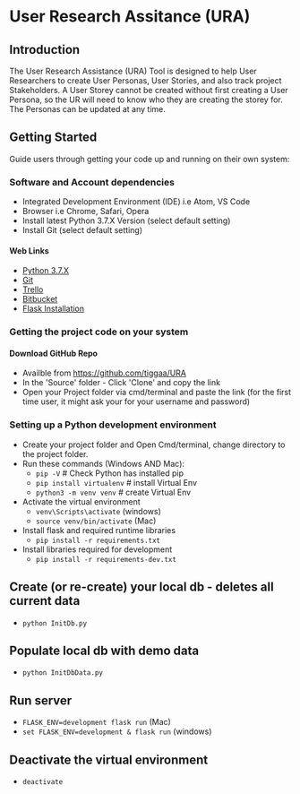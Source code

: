 # User Research Assitance (URA)

## Introduction

The User Research Assistance (URA) Tool is designed to help User Researchers to create
User Personas, User Stories, and also track project Stakeholders.
A User Storey cannot be created without first creating a User Persona, so
the UR will need to know who they are creating the storey for. The Personas
can be updated at any time.

## Getting Started
Guide users through getting your code up and running on their own system:

### Software and Account dependencies
- Integrated Development Environment (IDE) i.e Atom, VS Code
- Browser i.e Chrome, Safari, Opera
- Install latest Python 3.7.X Version (select default setting)
- Install Git (select default setting)

#### Web Links

- [Python 3.7.X](https://www.python.org/downloads/)
- [Git](https://git-scm.com/downloads)
- [Trello](https://trello.com/login)
- [Bitbucket](https://bitbucket.org/product/)
- [Flask Installation](https://flask.palletsprojects.com/en/1.1.x/installation/)

### Getting the project code on your system

#### Download GitHub Repo
- Availble from https://github.com/tiggaa/URA
- In the 'Source' folder - Click 'Clone' and copy the link
- Open your Project folder via cmd/terminal and paste the link (for the first time user, it might ask your for your username and password)

### Setting up a Python development environment
- Create your project folder and Open Cmd/terminal, change directory to the project folder.
- Run these commands (Windows AND Mac):
    - `pip -V` # Check Python has installed pip
    - `pip install virtualenv` # install Virtual Env
    - `python3 -m venv venv` # create Virtual Env
- Activate the virtual environment
    - `venv\Scripts\activate`    (windows)
    - `source venv/bin/activate` (Mac)
- Install flask and required runtime libraries
    - `pip install -r requirements.txt`
- Install libraries required for development
    - `pip install -r requirements-dev.txt`

## Create (or re-create) your local db - deletes all current data
- `python InitDb.py`

## Populate local db with demo data
- `python InitDbData.py`

## Run server
- `FLASK_ENV=development flask run` (Mac)
- `set FLASK_ENV=development & flask run` (windows)

## Deactivate the virtual environment
- `deactivate`
